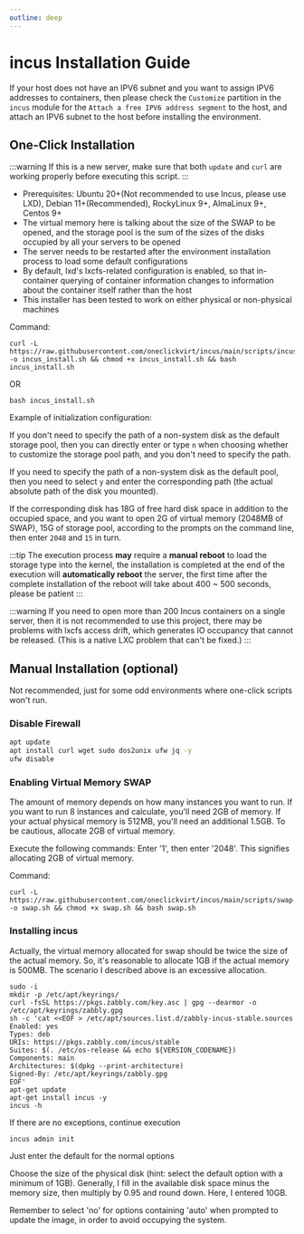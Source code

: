 ```yaml
---
outline: deep
---
```


# incus Installation Guide

If your host does not have an IPV6 subnet and you want to assign IPV6 addresses to containers, then please check the ``Customize`` partition in the ``incus`` module for the ``Attach a free IPV6 address segment`` to the host, and attach an IPV6 subnet to the host before installing the environment.

## One-Click Installation

:::warning
If this is a new server, make sure that both ```update``` and ```curl``` are working properly before executing this script. 
:::

- Prerequisites: Ubuntu 20+(Not recommended to use Incus, please use LXD), Debian 11+(Recommended), RockyLinux 9+, AlmaLinux 9+, Centos 9+
- The virtual memory here is talking about the size of the SWAP to be opened, and the storage pool is the sum of the sizes of the disks occupied by all your servers to be opened
- The server needs to be restarted after the environment installation process to load some default configurations
- By default, lxd's lxcfs-related configuration is enabled, so that in-container querying of container information changes to information about the container itself rather than the host
- This installer has been tested to work on either physical or non-physical machines

Command:

```shell
curl -L https://raw.githubusercontent.com/oneclickvirt/incus/main/scripts/incus_install.sh -o incus_install.sh && chmod +x incus_install.sh && bash incus_install.sh
```

OR

```shell
bash incus_install.sh
```

Example of initialization configuration:

If you don't need to specify the path of a non-system disk as the default storage pool, then you can directly enter or type ```n``` when choosing whether to customize the storage pool path, and you don't need to specify the path.

If you need to specify the path of a non-system disk as the default pool, then you need to select ```y``` and enter the corresponding path (the actual absolute path of the disk you mounted).

If the corresponding disk has 18G of free hard disk space in addition to the occupied space, and you want to open 2G of virtual memory (2048MB of SWAP), 15G of storage pool, according to the prompts on the command line, then enter ```2048``` and ```15``` in turn.

:::tip
The execution process **may** require a **manual reboot** to load the storage type into the kernel, the installation is completed at the end of the execution will **automatically reboot** the server, the first time after the complete installation of the reboot will take about 400 ~ 500 seconds, please be patient
:::

:::warning
If you need to open more than 200 Incus containers on a single server, then it is not recommended to use this project, there may be problems with lxcfs access drift, which generates IO occupancy that cannot be released. (This is a native LXC problem that can't be fixed.)
:::

## Manual Installation (optional)

Not recommended, just for some odd environments where one-click scripts won't run.

### Disable Firewall

```bash
apt update
apt install curl wget sudo dos2unix ufw jq -y
ufw disable
```

### Enabling Virtual Memory SWAP

The amount of memory depends on how many instances you want to run. If you want to run 8 instances and calculate, you'll need 2GB of memory. If your actual physical memory is 512MB, you'll need an additional 1.5GB. To be cautious, allocate 2GB of virtual memory.

Execute the following commands: Enter '1', then enter '2048'. This signifies allocating 2GB of virtual memory.

Command:

```shell
curl -L https://raw.githubusercontent.com/oneclickvirt/incus/main/scripts/swap.sh -o swap.sh && chmod +x swap.sh && bash swap.sh
```

### Installing incus

Actually, the virtual memory allocated for swap should be twice the size of the actual memory. So, it's reasonable to allocate 1GB if the actual memory is 500MB. The scenario I described above is an excessive allocation.

```
sudo -i
mkdir -p /etc/apt/keyrings/
curl -fsSL https://pkgs.zabbly.com/key.asc | gpg --dearmor -o /etc/apt/keyrings/zabbly.gpg
sh -c 'cat <<EOF > /etc/apt/sources.list.d/zabbly-incus-stable.sources
Enabled: yes
Types: deb
URIs: https://pkgs.zabbly.com/incus/stable
Suites: $(. /etc/os-release && echo ${VERSION_CODENAME})
Components: main
Architectures: $(dpkg --print-architecture)
Signed-By: /etc/apt/keyrings/zabbly.gpg
EOF'
apt-get update
apt-get install incus -y
incus -h
```

If there are no exceptions, continue execution

```
incus admin init
```

Just enter the default for the normal options

Choose the size of the physical disk (hint: select the default option with a minimum of 1GB). Generally, I fill in the available disk space minus the memory size, then multiply by 0.95 and round down. Here, I entered 10GB.

Remember to select 'no' for options containing 'auto' when prompted to update the image, in order to avoid occupying the system.

